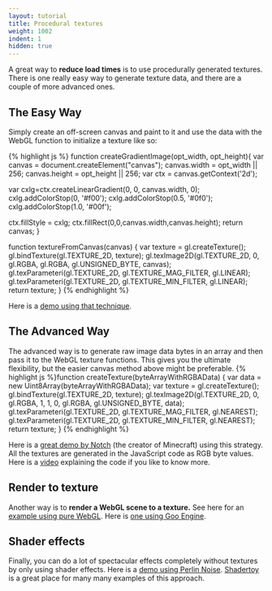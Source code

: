 ```yaml
---
layout: tutorial
title: Procedural textures
weight: 1002
indent: 1
hidden: true
---
```

A great way to **reduce load times** is to use procedurally generated textures. There is one really easy way to generate texture data, and there are a couple of more advanced ones.

## The Easy Way

Simply create an off-screen canvas and paint to it and use the data with the WebGL function to initialize a texture like so:

{% highlight js %}
function createGradientImage(opt_width, opt_height){
  var canvas = document.createElement("canvas");
  canvas.width = opt_width || 256;
  canvas.height = opt_height || 256;
  var ctx = canvas.getContext('2d');

  var cxlg=ctx.createLinearGradient(0, 0, canvas.width, 0);
  cxlg.addColorStop(0, '#f00');
  cxlg.addColorStop(0.5, '#0f0');
  cxlg.addColorStop(1.0, '#00f');

  ctx.fillStyle = cxlg;
  ctx.fillRect(0,0,canvas.width,canvas.height);
  return canvas;
}

function textureFromCanvas(canvas) {
  var texture = gl.createTexture();
  gl.bindTexture(gl.TEXTURE_2D, texture);
  gl.texImage2D(gl.TEXTURE_2D, 0, gl.RGBA, gl.RGBA, gl.UNSIGNED_BYTE, canvas);
  gl.texParameteri(gl.TEXTURE_2D, gl.TEXTURE_MAG_FILTER, gl.LINEAR);
  gl.texParameteri(gl.TEXTURE_2D, gl.TEXTURE_MIN_FILTER, gl.LINEAR);
  return texture;
}
{% endhighlight %}

Here is a [demo using that technique](http://rhulha.github.io/self-contained-webgl-demo/).

## The Advanced Way

The advanced way is to generate raw image data bytes in an array and then pass it to the WebGL texture functions. This gives you the ultimate flexibility, but the easier canvas method above might be preferable.
{% highlight js %}function createTexture(byteArrayWithRGBAData) {
  var data = new Uint8Array(byteArrayWithRGBAData);
  var texture = gl.createTexture();
  gl.bindTexture(gl.TEXTURE_2D, texture);
  gl.texImage2D(gl.TEXTURE_2D,
       0, gl.RGBA, 1, 1, 0, gl.RGBA, gl.UNSIGNED_BYTE, data);
  gl.texParameteri(gl.TEXTURE_2D, gl.TEXTURE_MAG_FILTER, gl.NEAREST);
  gl.texParameteri(gl.TEXTURE_2D, gl.TEXTURE_MIN_FILTER, gl.NEAREST);
  return texture;
}
{% endhighlight %}

Here is a [great demo by Notch](http://jsfiddle.net/uzMPU/) (the creator of Minecraft) using this strategy. All the textures are generated in the JavaScript code as RGB byte values. Here is a [video](https://www.youtube.com/watch?v=WaZvDCmlERc) explaining the code if you like to know more.

## Render to texture

Another way is to **render a WebGL scene to a texture.** See here for an [example using pure WebGL](http://learningwebgl.com/blog/?p=1786). Here is [one using Goo Engine](http://jsfiddle.net/rherlitz/6mG3W/).

## Shader effects

Finally, you can do a lot of spectacular effects completely without textures by only using shader effects. Here is a [demo using Perlin Noise](http://rhulha.github.io/ChronosGL/TunnelVision/index.html). [Shadertoy](http://www.shadertoy.com) is a great place for many many examples of this approach.